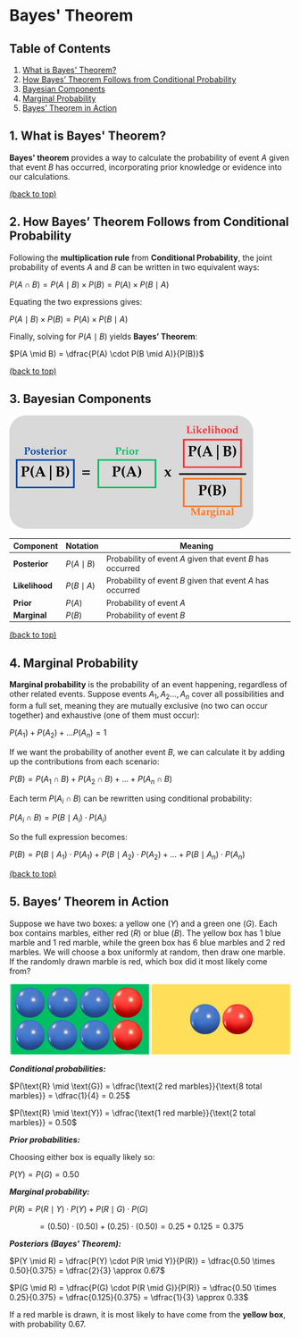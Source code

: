 # Bayes' Theorem

## Table of Contents

1. [What is Bayes' Theorem?](#1-what-is-bayes-theorem)
2. [How Bayes’ Theorem Follows from Conditional Probability](#2-how-bayes-theorem-follows-from-conditional-probability)
3. [Bayesian Components](#3-bayesian-components)
4. [Marginal Probability](#4-marginal-probability)
5. [Bayes’ Theorem in Action](#5-bayes-theorem-in-action)

## 1. What is Bayes' Theorem?

**Bayes' theorem** provides a way to calculate the probability of event $A$ given that event $B$ has occurred, incorporating prior knowledge or evidence into our calculations.

[(back to top)](#table-of-contents)

## 2. How Bayes’ Theorem Follows from Conditional Probability

Following the **multiplication rule** from **Conditional Probability**, the joint probability of events $A$ and $B$ can be written in two equivalent ways:

$P(A \cap B) = P(A \mid B) \times P(B) = P(A) \times P(B \mid A)$

Equating the two expressions gives:

$P(A \mid B) \times P(B) = P(A) \times P(B \mid A)$

Finally, solving for $P(A \mid B)$ yields **Bayes’ Theorem**:

$P(A \mid B) = \dfrac{P(A) \cdot P(B \mid A)}{P(B)}$

[(back to top)](#table-of-contents)

## 3. Bayesian Components

![](/s02_conditional_probability/bayes-formula.png)

| Component | Notation | Meaning |
| --- | --- | --- |
| **Posterior** | $P(A \mid B)$ | Probability of event $A$ given that event $B$ has occurred |
| **Likelihood** | $P(B \mid A)$ | Probability of event $B$ given that event $A$ has occurred |
| **Prior** | $P(A)$ | Probability of event $A$ |
| **Marginal** | $P(B)$ | Probability of event $B$ |

[(back to top)](#table-of-contents)

## 4. Marginal Probability

**Marginal probability** is the probability of an event happening, regardless of other related events. Suppose events $A_1, A_2 \dots, A_n$ cover all possibilities and form a full set, meaning they are mutually exclusive (no two can occur together) and exhaustive (one of them must occur):

$P(A_1) + P(A_2) + \dots P(A_n) = 1$

If we want the probability of another event $B$, we can calculate it by adding up the contributions from each scenario:

$P(B) = P(A_1 \cap B) + P(A_2 \cap B) + \dots + P(A_n \cap B)$  

Each term $P(A_i \cap B)$ can be rewritten using conditional probability:

$P(A_i \cap B) = P(B \mid A_i) \cdot P(A_i)$

So the full expression becomes:

$P(B) = P(B \mid A_1) \cdot P(A_1) + P(B \mid A_2) \cdot P(A_2) +\dots + P(B \mid A_n) \cdot P(A_n)$

[(back to top)](#table-of-contents)

## 5. Bayes’ Theorem in Action

Suppose we have two boxes: a yellow one ($Y$) and a green one ($G$). Each box contains marbles, either red ($R$) or blue ($B$). The yellow box has 1 blue marble and 1 red marble, while the green box has 6 blue marbles and 2 red marbles. We will choose a box uniformly at random, then draw one marble. If the randomly drawn marble is red, which box did it most likely come from?

![Marble Boxes](/s02_conditional_probability/marble-boxes.png)

**_Conditional probabilities:_**

$P(\text{R} \mid \text{G}) = \dfrac{\text{2 red marbles}}{\text{8 total marbles}} = \dfrac{1}{4} = 0.25$

$P(\text{R} \mid \text{Y}) = \dfrac{\text{1 red marble}}{\text{2 total marbles}} = 0.50$

**_Prior probabilities:_**

Choosing either box is equally likely so:

$P(Y) = P(G) = 0.50$

**_Marginal probability:_**

$P(R) = P(R \mid Y) \cdot P(Y) + P(R \mid G) \cdot P(G)$

$\quad \quad \quad = (0.50) \cdot (0.50) + (0.25) \cdot (0.50) = 0.25 + 0.125 = 0.375$

**_Posteriors (Bayes' Theorem):_**

$P(Y \mid R) = \dfrac{P(Y) \cdot P(R \mid Y)}{P(R)} = \dfrac{0.50 \times 0.50}{0.375} = \dfrac{2}{3} \approx 0.67$

$P(G \mid R) = \dfrac{P(G) \cdot P(R \mid G)}{P(R)} = \dfrac{0.50 \times 0.25}{0.375} = \dfrac{0.125}{0.375} = \dfrac{1}{3} \approx 0.33$

If a red marble is drawn, it is most likely to have come from the **yellow box**, with probability $0.67$.
